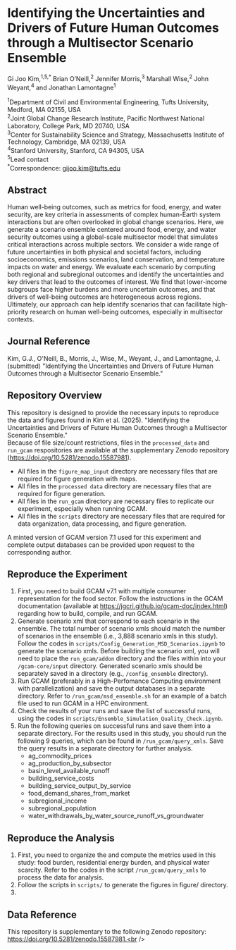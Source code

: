 # Identifying the Uncertainties and Drivers of Future Human Outcomes through a Multisector Scenario Ensemble
Gi Joo Kim,<sup>1,5,*</sup> Brian O’Neill,<sup>2</sup> Jennifer Morris,<sup>3</sup> Marshall Wise,<sup>2</sup> John Weyant,<sup>4</sup> and Jonathan Lamontagne<sup>1</sup>

<sup>1</sup>Department of Civil and Environmental Engineering, Tufts University, Medford, MA 02155, USA<br />
<sup>2</sup>Joint Global Change Research Institute, Pacific Northwest National Laboratory, College Park, MD 20740, USA<br />
<sup>3</sup>Center for Sustainability Science and Strategy, Massachusetts Institute of Technology, Cambridge, MA 02139, USA<br />
<sup>4</sup>Stanford University, Stanford, CA 94305, USA<br />
<sup>5</sup>Lead contact<br />
<sup>*</sup>Correspondence: gijoo.kim@tufts.edu<br />


## Abstract
Human well-being outcomes, such as metrics for food, energy, and water security, are key criteria in assessments of complex human-Earth system interactions but are often overlooked in global change scenarios. Here, we generate a scenario ensemble centered around food, energy, and water security outcomes using a global-scale multisector model that simulates critical interactions across multiple sectors. We consider a wide range of future uncertainties in both physical and societal factors, including socioeconomics, emissions scenarios, land conservation, and temperature impacts on water and energy. We evaluate each scenario by computing both regional and subregional outcomes and identify the uncertainties and key drivers that lead to the outcomes of interest. We find that lower-income subgroups face higher burdens and more uncertain outcomes, and that drivers of well-being outcomes are heterogeneous across regions. Ultimately, our approach can help identify scenarios that can facilitate high-priority research on human well-being outcomes, especially in multisector contexts.


## Journal Reference
Kim, G.J., O'Neill, B., Morris, J., Wise, M., Weyant, J., and Lamontagne, J. (submitted) "Identifying the Uncertainties and Drivers of Future Human Outcomes through a Multisector Scenario Ensemble."


## Repository Overview
This repository is designed to provide the necessary inputs to reproduce the data and figures found in Kim et al. (2025). "Identifying the Uncertainties and Drivers of Future Human Outcomes through a Multisector Scenario Ensemble."<br />
Because of file size/count restrictions, files in the ```processed_data``` and ```run_gcam``` respositories are available at the supplementary Zenodo repository (https://doi.org/10.5281/zenodo.15587981).<br />
* All files in the ```figure_map_input``` directory are necessary files that are required for figure generation with maps.<br />
* All files in the ```processed data``` directory are necessary files that are required for figure generation.<br />
* All files in the ```run_gcam``` directory are necessary files to replicate our experiment, especially when running GCAM.<br />
* All files in the ```scripts``` directory are necessary files that are required for data organization, data processing, and figure generation.<br />

A minted version of GCAM version 7.1 used for this experiment and complete output databases can be provided upon request to the corresponding author.<br />

## Reproduce the Experiment
1) First, you need to build GCAM v7.1 with multiple consumer representation for the food sector. Follow the instructions in the GCAM documentation (available at https://jgcri.github.io/gcam-doc/index.html) regarding how to build, compile, and run GCAM.
2) Generate scenario xml that correspond to each scenario in the ensemble. The total number of scenario xmls should match the number of scenarios in the ensemble (i.e., 3,888 scenario xmls in this study). Follow the codes in ```scripts/Config_Generation_MSD_Scenarios.ipynb``` to generate the scenario xmls. Before building the scenario xml, you will need to place the ```run_gcam/addon``` directory and the files within into your ```/gcam-core/input``` directory. Generated scenario xmls should be separately saved in a directory (e.g., ```/config_ensemble``` directory).
3) Run GCAM (preferably in a High-Perfomance Computing environment with parallelization) and save the output databases in a separate directory. Refer to ```/run_gcam/msd_ensemble.sh``` for an example of a batch file used to run GCAM in a HPC environment.
4) Check the results of your runs and save the list of successful runs, using the codes in ```scripts/Ensemble_Simulation_Quality_Check.ipynb```.
5) Run the following queries on successful runs and save them into a separate directory. For the results used in this study, you should run the following 9 queries, which can be found in ```/run_gcam/query_xmls```. Save the query results in a separate directory for further analysis.
   * ag_commodity_prices
   * ag_production_by_subsector
   * basin_level_available_runoff
   * building_service_costs
   * building_service_output_by_service
   * food_demand_shares_from_market
   * subregional_income
   * subregional_population
   * water_withdrawals_by_water_source_runoff_vs_groundwater

## Reproduce the Analysis
1) First, you need to organize the and compute the metrics used in this study: food burden, residential energy burden, and physical water scarcity. Refer to the codes in the script ```/run_gcam/query_xmls``` to process the data for analysis.
2) Follow the scripts in ```scripts/``` to generate the figures in figure/ directory.
3) 

## Data Reference
This repository is supplementary to the following Zenodo repository: https://doi.org/10.5281/zenodo.15587981.<br />
